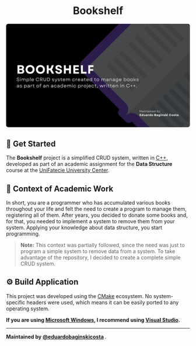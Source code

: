<!-- EXTERNAL LINKS -->

[url_visual_studio]: https://visualstudio.microsoft.com/en-us/
[url_unifatecie]: https://www.unifatecie.edu.br/
[url_windows]: https://www.microsoft.com/en-us/windows/
[url_cmake]: https://cmake.org/
[url_cpp]: https://isocpp.org/

<!-- HEADER -->

<h1 align="center">Bookshelf</h1>

<img
  aria-label="Simplified CRUD system for book management, written in C++."
  src=".\Assets\Bookshelf.png"
/>

<!-- GET STARTED -->

## 📘 Get Started

The **Bookshelf** project is a simplified CRUD system, written in [C++][url_cpp],
developed as part of an academic assignment for the **Data Structure** course at the
[UniFatecie University Center][url_unifatecie].

<!-- PROPOSAL -->

## 📄 Context of Academic Work

In short, you are a programmer who has accumulated various books throughout your life and
felt the need to create a program to manage them, registering all of them. After years,
you decided to donate some books and, for that, you needed to implement a system to
remove them from your system. Applying your knowledge about data structure, you start
programming.

> **Note:** This context was partially followed, since the need was just to program a
> simple system to remove data from a system. To take advantage of the repository, I
> decided to create a complete simple CRUD system.

<!-- BUILD APPLICATION -->

## ⚙️ Build Application

This project was developed using the [CMake][url_cmake] ecosystem. No system-specific
headers were used, which means it can be easily ported to any operating system.

**If you are using [Microsoft Windows][url_windows], I recommend using
[Visual Studio][url_visual_studio].**

---

<!-- AUTHORS -->

<p>
  <b>
    Maintained by <a href="https://github.com/eduardobaginskicosta" alt="Eduardo Baginski Costa profile">@eduardobaginskicosta</a>
  </b>.
</p>
